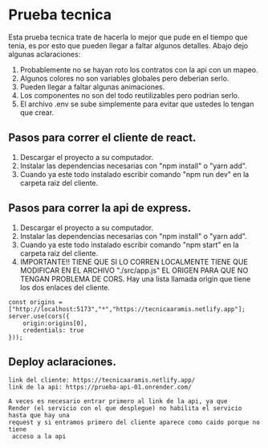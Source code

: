 
# Prueba tecnica 

Esta prueba tecnica trate de hacerla lo mejor que pude en el tiempo que tenia, es por esto que pueden llegar a faltar algunos detalles. Abajo dejo algunas aclaraciones: 

1) Probablemente no se hayan roto los contratos con la api con un mapeo.
2) Algunos colores no son variables globales pero deberian serlo.
3) Pueden llegar a faltar algunas animaciones.
4) Los componentes no son del todo reutilizables pero podrian serlo.
5) El archivo .env se sube simplemente para evitar que ustedes lo tengan que crear. 







## Pasos para correr el cliente de react.


1) Descargar el proyecto a su computador.
2) Instalar las dependencias necesarias con "npm install" o "yarn add".
3) Cuando ya este todo instalado escribir comando "npm run dev" en la carpeta raiz del cliente.

## Pasos para correr la api de express.

1) Descargar el proyecto a su computador.
2) Instalar las dependencias necesarias con "npm install" o "yarn add".
3) Cuando ya este todo instalado escribir comando "npm start" en la carpeta raiz del cliente.
4) IMPORTANTE!! TIENE QUE SI LO CORREN LOCALMENTE TIENE QUE MODIFICAR EN EL ARCHIVO "./src/app.js" EL ORIGEN PARA QUE NO TENGAN PROBLEMA DE CORS. Hay una lista llamada origin que tiene los dos enlaces del cliente. 



``` 
const origins = ["http://localhost:5173","*","https://tecnicaaramis.netlify.app"];
server.use(cors({
	origin:origins[0],
	credentials: true 
}));
``` 

## Deploy aclaraciones.

``` 
link del cliente: https://tecnicaaramis.netlify.app/
link de la api: https://prueba-api-01.onrender.com/ 

A veces es necesario entrar primero al link de la api, ya que 
Render (el servicio con el que desplegue) no habilita el servicio hasta que hay una
request y si entramos primero del cliente aparece como caido porque no tiene 
 acceso a la api
``` 

